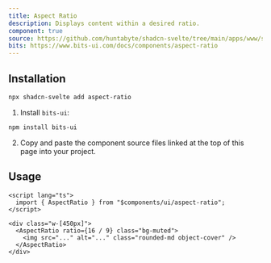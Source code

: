 ```yaml
---
title: Aspect Ratio
description: Displays content within a desired ratio.
component: true
source: https://github.com/huntabyte/shadcn-svelte/tree/main/apps/www/src/lib/registry/default/ui/aspect-ratio
bits: https://www.bits-ui.com/docs/components/aspect-ratio
---
```


<script>
  import { ComponentPreview, ManualInstall } from '$components/docs';
</script>

<ComponentPreview name="aspect-ratio-demo">

<div/>

</ComponentPreview>

## Installation

```bash
npx shadcn-svelte add aspect-ratio
```

<ManualInstall>

1. Install `bits-ui`:

```bash
npm install bits-ui
```

2. Copy and paste the component source files linked at the top of this page into your project.

</ManualInstall>

## Usage

```svelte
<script lang="ts">
  import { AspectRatio } from "$components/ui/aspect-ratio";
</script>

<div class="w-[450px]">
  <AspectRatio ratio={16 / 9} class="bg-muted">
    <img src="..." alt="..." class="rounded-md object-cover" />
  </AspectRatio>
</div>
```
